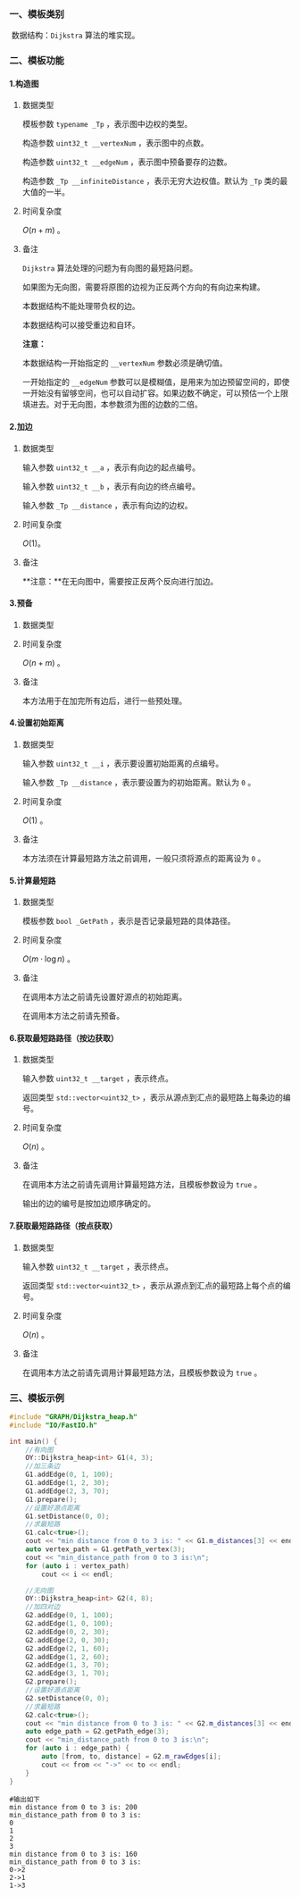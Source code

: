 ### 一、模板类别

​	数据结构：`Dijkstra` 算法的堆实现。

### 二、模板功能

#### 1.构造图

1. 数据类型

   模板参数 `typename _Tp` ，表示图中边权的类型。

   构造参数 `uint32_t __vertexNum`​ ，表示图中的点数。

   构造参数 `uint32_t __edgeNum` ，表示图中预备要存的边数。

   构造参数 `_Tp __infiniteDistance` ，表示无穷大边权值。默认为 `_Tp` 类的最大值的一半。
   
2. 时间复杂度

   $O(n+m)$ 。

3. 备注

   `Dijkstra` 算法处理的问题为有向图的最短路问题。

   如果图为无向图，需要将原图的边视为正反两个方向的有向边来构建。
   
   本数据结构不能处理带负权的边。

   本数据结构可以接受重边和自环。
   
   **注意：**
   
   本数据结构一开始指定的 `__vertexNum` 参数必须是确切值。
   
   一开始指定的 `__edgeNum` 参数可以是模糊值，是用来为加边预留空间的，即使一开始没有留够空间，也可以自动扩容。如果边数不确定，可以预估一个上限填进去。对于无向图，本参数须为图的边数的二倍。

#### 2.加边

1. 数据类型

   输入参数 `uint32_t __a`​ ，表示有向边的起点编号。

   输入参数 `uint32_t __b` ，表示有向边的终点编号。

   输入参数 `_Tp __distance` ，表示有向边的边权。

2. 时间复杂度

   $O(1)$。

3. 备注

   **注意：**在无向图中，需要按正反两个反向进行加边。

#### 3.预备

1. 数据类型

2. 时间复杂度

   $O(n+m)$ 。

3. 备注

   本方法用于在加完所有边后，进行一些预处理。

#### 4.设置初始距离

1. 数据类型

   输入参数 `uint32_t __i` ，表示要设置初始距离的点编号。

   输入参数 `_Tp __distance` ，表示要设置为的初始距离。默认为 `0`  。

2. 时间复杂度

   $O(1)$ 。
   
3. 备注

   本方法须在计算最短路方法之前调用，一般只须将源点的距离设为 `0` 。

#### 5.计算最短路

1. 数据类型

   模板参数 `bool _GetPath` ，表示是否记录最短路的具体路径。

2. 时间复杂度

   $O(m\cdot \log n)$ 。

3. 备注

   在调用本方法之前请先设置好源点的初始距离。

   在调用本方法之前请先预备。


#### 6.获取最短路路径（按边获取）

1. 数据类型

   输入参数 `uint32_t __target` ，表示终点。

   返回类型 `std::vector<uint32_t>` ，表示从源点到汇点的最短路上每条边的编号。

2. 时间复杂度

   $O(n)$ 。

3. 备注

   在调用本方法之前请先调用计算最短路方法，且模板参数设为 `true` 。
   
   输出的边的编号是按加边顺序确定的。

#### 7.获取最短路路径（按点获取）

1. 数据类型

   输入参数 `uint32_t __target` ，表示终点。

   返回类型 `std::vector<uint32_t>` ，表示从源点到汇点的最短路上每个点的编号。

2. 时间复杂度

   $O(n)$ 。

3. 备注

   在调用本方法之前请先调用计算最短路方法，且模板参数设为 `true` 。

### 三、模板示例

```c++
#include "GRAPH/Dijkstra_heap.h"
#include "IO/FastIO.h"

int main() {
    //有向图
    OY::Dijkstra_heap<int> G1(4, 3);
    //加三条边
    G1.addEdge(0, 1, 100);
    G1.addEdge(1, 2, 30);
    G1.addEdge(2, 3, 70);
    G1.prepare();
    //设置好源点距离
    G1.setDistance(0, 0);
    //求最短路
    G1.calc<true>();
    cout << "min distance from 0 to 3 is: " << G1.m_distances[3] << endl;
    auto vertex_path = G1.getPath_vertex(3);
    cout << "min_distance_path from 0 to 3 is:\n";
    for (auto i : vertex_path)
        cout << i << endl;

    //无向图
    OY::Dijkstra_heap<int> G2(4, 8);
    //加四对边
    G2.addEdge(0, 1, 100);
    G2.addEdge(1, 0, 100);
    G2.addEdge(0, 2, 30);
    G2.addEdge(2, 0, 30);
    G2.addEdge(2, 1, 60);
    G2.addEdge(1, 2, 60);
    G2.addEdge(1, 3, 70);
    G2.addEdge(3, 1, 70);
    G2.prepare();
    //设置好源点距离
    G2.setDistance(0, 0);
    //求最短路
    G2.calc<true>();
    cout << "min distance from 0 to 3 is: " << G2.m_distances[3] << endl;
    auto edge_path = G2.getPath_edge(3);
    cout << "min_distance_path from 0 to 3 is:\n";
    for (auto i : edge_path) {
        auto [from, to, distance] = G2.m_rawEdges[i];
        cout << from << "->" << to << endl;
    }
}
```

```
#输出如下
min distance from 0 to 3 is: 200
min_distance_path from 0 to 3 is:
0
1
2
3
min distance from 0 to 3 is: 160
min_distance_path from 0 to 3 is:
0->2
2->1
1->3

```

